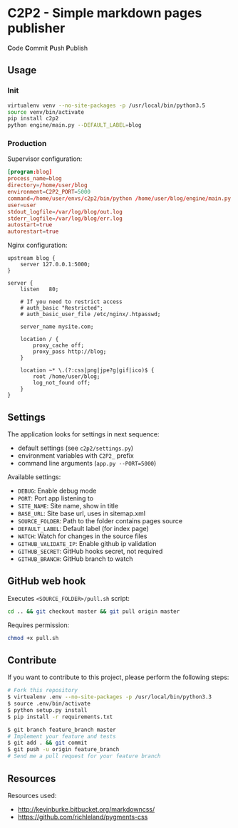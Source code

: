# C2P2 - Simple markdown pages publisher

**C**ode
**C**ommit
**P**ush
**P**ublish

## Usage

### Init

```bash
virtualenv venv --no-site-packages -p /usr/local/bin/python3.5
source venv/bin/activate
pip install c2p2
python engine/main.py --DEFAULT_LABEL=blog
```

### Production

Supervisor configuration:
```conf
[program:blog]
process_name=blog
directory=/home/user/blog
environment=C2P2_PORT=5000
command=/home/user/envs/c2p2/bin/python /home/user/blog/engine/main.py
user=user
stdout_logfile=/var/log/blog/out.log
stderr_logfile=/var/log/blog/err.log
autostart=true
autorestart=true
```

Nginx configuration:
```nginx
upstream blog {
    server 127.0.0.1:5000;
}

server {
    listen   80;

    # If you need to restrict access
    # auth_basic "Restricted";
    # auth_basic_user_file /etc/nginx/.htpasswd;

    server_name mysite.com;

    location / {
        proxy_cache off;
        proxy_pass http://blog;
    }

    location ~* \.(?:css|png|jpe?g|gif|ico)$ {
        root /home/user/blog;
        log_not_found off;
    }
}
```

## Settings

The application looks for settings in next sequence:

- default settings (see ```c2p2/settings.py```)
- environment variables with ```C2P2_``` prefix
- command line arguments (```app.py --PORT=5000```)

Available settings:

- ```DEBUG```: Enable debug mode
- ```PORT```: Port app listening to
- ```SITE_NAME```: Site name, show in title
- ```BASE_URL```: Site base url, uses in sitemap.xml
- ```SOURCE_FOLDER```: Path to the folder contains pages source
- ```DEFAULT_LABEL```: Default label (for index page)
- ```WATCH```: Watch for changes in the source files
- ```GITHUB_VALIDATE_IP```: Enable github ip validation
- ```GITHUB_SECRET```: GitHub hooks secret, not required
- ```GITHUB_BRANCH```: GitHub branch to watch

## GitHub web hook

Executes ```<SOURCE_FOLDER>/pull.sh``` script:
```bash
cd .. && git checkout master && git pull origin master
```

Requires permission:
```bash
chmod +x pull.sh
```

## Contribute

If you want to contribute to this project, please perform the following steps:
```bash
# Fork this repository
$ virtualenv .env --no-site-packages -p /usr/local/bin/python3.3
$ source .env/bin/activate
$ python setup.py install
$ pip install -r requirements.txt

$ git branch feature_branch master
# Implement your feature and tests
$ git add . && git commit
$ git push -u origin feature_branch
# Send me a pull request for your feature branch
```

## Resources

Resources used:

- http://kevinburke.bitbucket.org/markdowncss/
- https://github.com/richleland/pygments-css
